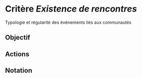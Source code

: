 # Critère *Existence de rencontres*
Typologie et régularité des événements liés aux communautés

## Objectif


## Actions


## Notation